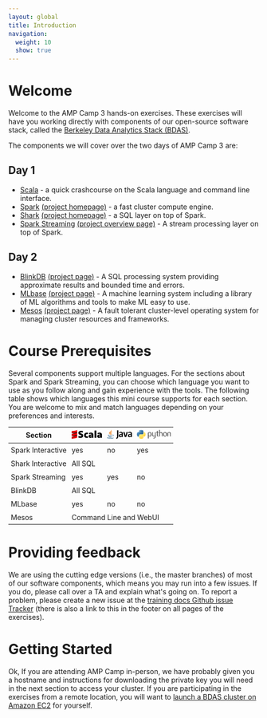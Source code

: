 ```yaml
---
layout: global
title: Introduction
navigation:
  weight: 10
  show: true
---
```


# Welcome
Welcome to the AMP Camp 3 hands-on exercises. These exercises will have you working directly with components of our open-source software stack,
called the <a href="https://amplab.cs.berkeley.edu/software/">Berkeley Data Analytics Stack
(BDAS)</a>.


The components we will cover over the two days of AMP Camp 3 are:

## Day 1

* [Scala](introduction-to-the-scala-shell.html) - a quick crashcourse on the Scala language and command line interface.
* [Spark](data-exploration-using-spark.html) [(project homepage)](http://spark.incubator.apache.org) - a fast cluster compute engine.
* [Shark](data-exploration-using-shark.html) [(project homepage)](http://shark.cs.berkeley.edu) - a SQL layer on top of Spark.
* [Spark Streaming](realtime-processing-with-spark-streaming.html) [(project overview page)](http://spark-project.org/docs/latest/streaming-programming-guide.html) - A stream processing layer on top of Spark.

## Day 2
* [BlinkDB](blinkdb.html) [(project page)](http://blinkdb.org) - A SQL processing system providing approximate results and bounded time and errors.
* [MLbase](mli-document-categorization.html) [(project page)](http://mlbase.org) - A machine learning system including a library of ML algorithms and tools to make ML easy to use.
* [Mesos](mesos.html) [(project page)](http://mesos.apache.org) - A fault tolerant cluster-level operating system for managing cluster resources and frameworks.


# Course Prerequisites
Several components support multiple languages. For the sections about Spark and Spark Streaming, you can choose which language you want to use as you follow along and gain experience with the tools. The following table shows which languages this mini course supports for each section. You are welcome to mix and match languages depending on your preferences and interests.

<center>
<style type="text/css">
table td, table th {
  padding: 5px;
}
</style>
<table class="bordered">
<thead>
<tr>
  <th>Section</th>
    <th><img src="img/scala-sm.png"/></th>
    <th><img src="img/java-sm.png"/></th>
    <th><img src="img/python-sm.png"/>
  </th>
</tr>
</thead><tbody>
<tr>
  <td>Spark Interactive</td>
  <td class="yes">yes</td>
  <td class="no">no</td>
  <td class="yes">yes</td>
</tr><tr>
  <td>Shark Interactive</td>
  <td colspan="3" class="yes">All SQL</td>
</tr><tr>
  <td>Spark Streaming</td>
  <td class="yes">yes</td>
  <td class="yes">yes</td>
  <td class="no">no</td>
</tr><tr>
  <td>BlinkDB</td>
  <td colspan="3" class="yes">All SQL</td>
</tr><tr>
  <td>MLbase</td>
  <td class="yes">yes</td>
  <td class="no">no</td>
  <td class="no">no</td>
</tr><tr>
  <td>Mesos</td>
  <td colspan="3" class="yes">Command Line and WebUI</td>
</tr>
</tbody>
</table>
</center>

# Providing feedback
We are using the cutting edge versions (i.e., the master branches) of most of our software components, which means you may run into a few issues. If you do, please call over a TA and explain what's going on. To report a problem, please create a new issue at the <a href="https://github.com/amplab/training/issues">training docs Github issue Tracker</a> (there is also a link to this in the footer on all pages of the exercises).

# Getting Started

Ok, If you are attending AMP Camp in-person, we have probably given you a hostname and instructions for downloading the private key you will need in the next section to access your cluster.
If you are participating in the exercises from a remote location, you will want to [launch a BDAS cluster on Amazon EC2](launching-a-bdas-cluster-on-ec2.html) for yourself.
